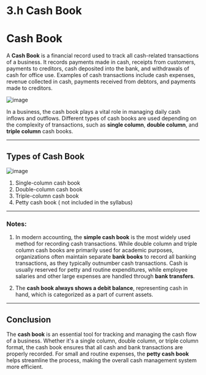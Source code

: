 # 3.h Cash Book

# Cash Book

A **Cash Book** is a financial record used to track all cash-related transactions of a business. It records payments made in cash, receipts from customers, payments to creditors, cash deposited into the bank, and withdrawals of cash for office use. Examples of cash transactions include cash expenses, revenue collected in cash, payments received from debtors, and payments made to creditors.

![image](https://github.com/user-attachments/assets/d8ca3923-7945-4670-a0c8-6e8a8b70a598)

In a business, the cash book plays a vital role in managing daily cash inflows and outflows. Different types of cash books are used depending on the complexity of transactions, such as **single column**, **double column**, and **triple column** cash books.

---

## Types of Cash Book

![image](https://github.com/user-attachments/assets/28a040d5-1de6-41ac-8228-83059e823573)

1) Single-column cash book
2) Double-column cash book
3) Triple-column cash book
4) Petty cash book ( not included in the syllabus)

---

### Notes:

1. In modern accounting, the **simple cash book** is the most widely used method for recording cash transactions. While double column and triple column cash books are primarily used for academic purposes, organizations often maintain separate **bank books** to record all banking transactions, as they typically outnumber cash transactions. Cash is usually reserved for petty and routine expenditures, while employee salaries and other large expenses are handled through **bank transfers**.

2. The **cash book always shows a debit balance**, representing cash in hand, which is categorized as a part of current assets.

---

## Conclusion

The **cash book** is an essential tool for tracking and managing the cash flow of a business. Whether it's a single column, double column, or triple column format, the cash book ensures that all cash and bank transactions are properly recorded. For small and routine expenses, the **petty cash book** helps streamline the process, making the overall cash management system more efficient.
